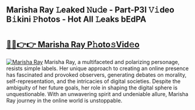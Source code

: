 ## Marisha Ray 𝙻eaked 𝙽u𝚍e - Part-P3I 𝚅𝚒deo B𝚒kini 𝙿hotos - Hot All 𝙻eaks bEdPA

# <h2><a href="http://ld3wf7q.urlbe.top/?page=Marisha+Ray">🔗🔗👉👉 Marisha Ray P𝚑oto𝚜Vid𝚎o</a></h2>

[![Marisha Ray](https://i.imgur.com/eBuTRDB.gif)](http://ld3wf7q.urlbe.top/?page=Marisha+Ray)
Marisha Ray, a multifaceted and polarizing personage, resists simple labels. Her unique approach to creating an online presence has fascinated and provoked observers, generating debates on morality, self-representation, and the intricacies of digital societies. Despite the ambiguity of her future goals, her role in shaping the digital sphere is unquestionable. With an unwavering spirit and undeniable allure, Marisha Ray journey in the online world is unstoppable.
